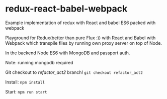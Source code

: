 # redux-react-babel-webpack
Example implementation of redux with React and babel ES6 packed with webpack

Playground for Redux(better than pure Flux :)) with React and Babel with Webpack which transpile files by running own proxy server on top of Node.

In the backend Node ES6 with MongoDB and passport auth.

Note: running mongodb required

Git checkout to *refactor_act2* branch!
```git checkout refactor_act2```

Install:
```npm install```

Start:
```npm run start```
